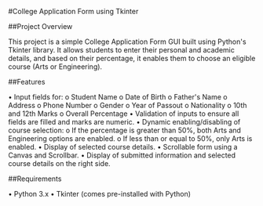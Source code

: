 #College Application Form using Tkinter

##Project Overview

This project is a simple College Application Form GUI built using Python's Tkinter library.
It allows students to enter their personal and academic details, and based on their percentage, it enables them to choose an eligible course (Arts or Engineering).

##Features

•	Input fields for:
o	Student Name
o	Date of Birth
o	Father's Name
o	Address
o	Phone Number
o	Gender
o	Year of Passout
o	Nationality
o	10th and 12th Marks
o	Overall Percentage
•	Validation of inputs to ensure all fields are filled and marks are numeric.
•	Dynamic enabling/disabling of course selection:
o	If the percentage is greater than 50%, both Arts and Engineering options are enabled.
o	If less than or equal to 50%, only Arts is enabled.
•	Display of selected course details.
•	Scrollable form using a Canvas and Scrollbar.
•	Display of submitted information and selected course details on the right side.

##Requirements

•	Python 3.x
•	Tkinter (comes pre-installed with Python)


